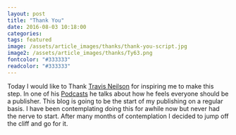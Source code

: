 ```yaml
---
layout: post
title: "Thank You"
date: 2016-08-03 10:18:00
categories: 
tags: featured
image: /assets/article_images/thanks/thank-you-script.jpg
image2: /assets/article_images/thanks/Ty63.png
fontcolor: "#333333"
readcolor: "#333333"
---
```


Today I would like to Thank [Travis Neilson](http://www.travisneilson.com) for inspiring me to make this step. 
In one of his [Podcasts](http://www.travandlos.com) he talks about how he feels everyone should be a publisher. 
This blog is going to be the start of my publishing on a regular basis.
I have been contemplating doing this for awhile now but never had the nerve to start. 
After many months of contemplation I decided to jump off the cliff and go for it.

